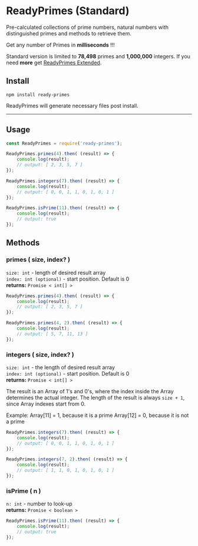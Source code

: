 # ReadyPrimes (Standard)

Pre-calculated collections of prime numbers, natural numbers with distinguished primes and methods to retrieve them.

Get any number of Primes in **milliseconds** !!!

Standard version is limited to **78,498** primes and **1,000,000** integers.
If you need **more** get [ReadyPrimes Extended](https://www.npmjs.com/package/ready-primes-extended).


## Install
```
npm install ready-primes
```

ReadyPrimes will generate necessary files post install.

----------


## Usage

```js
const ReadyPrimes = require('ready-primes');

ReadyPrimes.primes(4).then( (result) => {
    console.log(result);
    // output: [ 2, 3, 5, 7 ]
});

ReadyPrimes.integers(7).then( (result) => {
    console.log(result);
    // output: [ 0, 0, 1, 1, 0, 1, 0, 1 ]
});

ReadyPrimes.isPrime(11).then( (result) => {
    console.log(result);
    // output: true
});
```

## Methods

### primes ( size, index? )
`size: int` - length of desired result array  
`index: int (optional)` - start position. Default is 0  
**returns:** `Promise < int[] >`

```js
ReadyPrimes.primes(4).then( (result) => {
    console.log(result);
    // output: [ 2, 3, 5, 7 ]
});

ReadyPrimes.primes(4, 2).then( (result) => {
    console.log(result);
    // output: [ 5, 7, 11, 13 ]
});
```

### integers ( size, index? )
`size: int` - the length of desired result array  
`index: int (optional)` - start position. Default is 0  
**returns:** `Promise < int[] >`

The result is an Array of 1's and 0's, where the index inside the Array determines the actual integer.
The length of the result is always `size + 1`, since Array indexes start from 0.

Example:
Array[11] = 1, because it is a prime
Array[12] = 0, because it is not a prime

```js
ReadyPrimes.integers(7).then( (result) => {
    console.log(result);
    // output: [ 0, 0, 1, 1, 0, 1, 0, 1 ]
});

ReadyPrimes.integers(7, 2).then( (result) => {
    console.log(result);
    // output: [ 1, 1, 0, 1, 0, 1, 0, 1 ]
});
```

### isPrime ( n )
`n: int` - number to look-up  
**returns:** `Promise < boolean >`

```js
ReadyPrimes.isPrime(11).then( (result) => {
    console.log(result);
    // output: true
});
```

